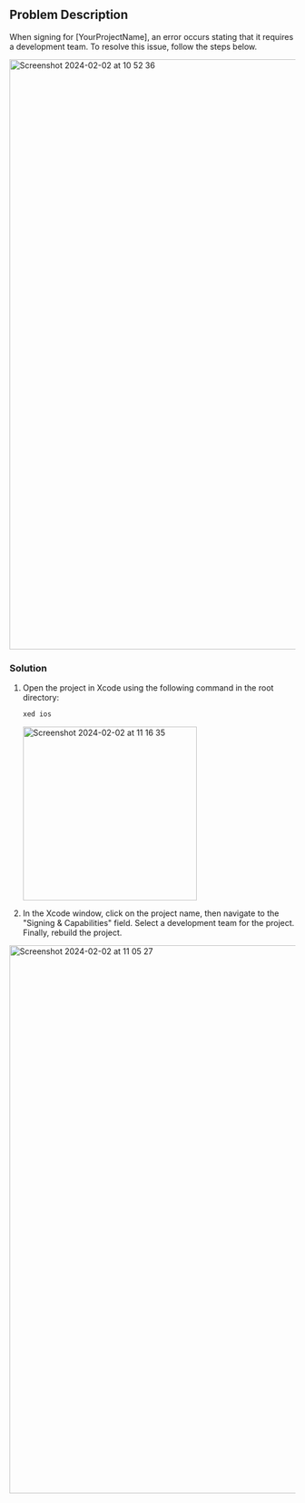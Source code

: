 ## Problem Description

When signing for [YourProjectName], an error occurs stating that it requires a development team. To resolve this issue, follow the steps below.

<img width="1039" alt="Screenshot 2024-02-02 at 10 52 36" src="https://github.com/fdikmen/ReactNative-Troubleshoot-Hub/assets/8514244/a2600a40-be78-4c7c-9b56-da53c1dc3b05">


### Solution

1. Open the project in Xcode using the following command in the root directory:

   ```bash
   xed ios
   ```
   <img width="306" alt="Screenshot 2024-02-02 at 11 16 35" src="https://github.com/fdikmen/ReactNative-Troubleshoot-Hub/assets/8514244/22920139-61e1-438d-9ee5-3cf2d69b90b4">

2. In the Xcode window, click on the project name, then navigate to the "Signing & Capabilities" field. Select a development team for the project. Finally, rebuild the project.
<img width="965" alt="Screenshot 2024-02-02 at 11 05 27" src="https://github.com/fdikmen/ReactNative-Troubleshoot-Hub/assets/8514244/fa63c414-b537-4db4-906e-16f6cd18ddb3">
